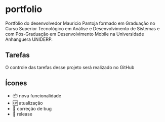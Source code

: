 # portfolio

Portfólio do desenvolvedor Mauricio Pantoja formado em Graduação no Curso Superior Tecnológico em Análise e Desenvolvimento de Sistemas e com Pós-Graduação em Desenvolvimento Mobile na Universidade Anhanguera UNIDERP.

## Tarefas

O controle das tarefas desse projeto será realizado no GitHub

 ## Ícones

- :package: nova funcionalidade
- :up: atualização
- :panda_face: correção de bug
- :checkered_flag: release

